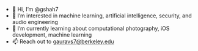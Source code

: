 - 👋 Hi, I’m @gshah7
- 👀 I’m interested in machine learning, artificial intelligence, security, and audio engineering
- 🌱 I’m currently learning about computational photography, iOS development, machine learning
- 📫 Reach out to gauravs7@berkeley.edu

<!---
gshah7/gshah7 is a ✨ special ✨ repository because its `README.md` (this file) appears on your GitHub profile.
You can click the Preview link to take a look at your changes.
--->
